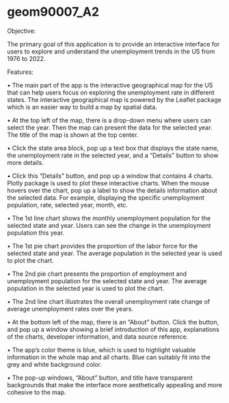# geom90007_A2

Objective:

The primary goal of this application is to provide an interactive interface for users to explore and understand the unemployment trends in the US from 1976 to 2022.

Features:

• The main part of the app is the interactive geographical map for the US that can help users focus on exploring the unemployment rate in different states. The interactive geographical map is powered by the Leaflet package which is an easier way to build a map by spatial data.

• At the top left of the map, there is a drop-down menu where users can select the year. Then the map can present the data for the selected year. The title of the map is shown at the top center.

• Click the state area block, pop up a text box that displays the state name, the unemployment rate in the selected year, and a “Details" button to show more details.

• Click this “Details" button, and pop up a window that contains 4 charts. Plotly package is used to plot these interactive charts. When the mouse hovers over the chart, pop up a label to show the details information about the selected data. For example, displaying the specific unemployment population, rate, selected year, month, etc.

• The 1st line chart shows the monthly unemployment population for the selected state and year. Users can see the change in the unemployment population this year.

• The 1st pie chart provides the proportion of the labor force for the selected state and year. The average population in the selected year is used to plot the chart.

• The 2nd pie chart presents the proportion of employment and unemployment population for the selected state and year. The average population in the selected year is used to plot the chart.

• The 2nd line chart illustrates the overall unemployment rate change of average unemployment rates over the years.

• At the bottom left of the map, there is an “About” button. Click the button, and pop up a window showing a brief introduction of this app, explanations of the charts, developer information, and data source reference.

• The app’s color theme is blue, which is used to highlight valuable information in the whole map and all charts. Blue can suitably fit into the grey and white background color.

• The pop-up windows, “About” button, and title have transparent backgrounds that make the interface more aesthetically appealing and more cohesive to the map.

